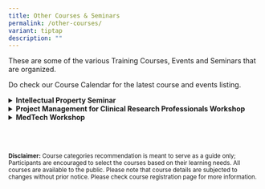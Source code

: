```yaml
---
title: Other Courses & Seminars
permalink: /other-courses/
variant: tiptap
description: ""
---
```

<p>These are some of the various Training Courses, Events and Seminars that
are organized.</p>
<p>Do check our Course Calendar for the latest course and events listing.</p>
<p></p>
<div data-type="detailGroup" class="isomer-accordion-group isomer-accordion isomer-accordion-white">
<details class="isomer-details">
<summary><strong>Intellectual Property Seminar</strong>
</summary>
<div data-type="detailsContent" class="isomer-details-content">
<p>Ever wondered how the whole Intellectual Property (IP) system can benefit
you?</p>
<p>Apart from introducing the various concepts of IP, this seminar will also
take an in-depth look into patents, commercialization and how it all fits
in with your work in research and development.</p>
<p>Major points from the things to look out for when conceptualizing your
research all the way to IP strategizing, filing and being awarded the patent
will be touched on.</p>
<p>This course is suitable for those who are interested in and would like
to learn more about the IP and commercialization process.</p>
<p></p>
<h4><strong>Agenda</strong></h4>
<p>Download the <a href="/files/Training/Agenda__IP_Management_Seminar_NS.pdf" rel="noopener nofollow" target="_blank">Agenda for Intellectual Property Management Seminar here.</a>
</p>
<p></p>
<h4><strong>Schedule</strong></h4>
<p>The next run of this course is to be updated.</p>
<p></p>
<h4><strong>Registration</strong></h4>
<p>Registration for this course is <strong>currently closed.</strong>
</p>
<p></p>
</div>
</details>
</div>
<div data-type="detailGroup" class="isomer-accordion-group isomer-accordion isomer-accordion-white">
<details class="isomer-details">
<summary><strong>Project Management for Clinical Research Professionals Workshop</strong>
</summary>
<div data-type="detailsContent" class="isomer-details-content">
<p>This workshop provides an overview of project management and offers practical
tools and techniques that are applicable to the research teams.</p>
<p>Tailored to clinical trials, learn about project lifecycle and key knowledge
areas of project management including scope, time and risk management.</p>
<p>With the increasing globalization and complexity of clinical trials, it
is important that researchers and the supporting team are well-equipped,
and at minimum, aware of the necessary tools to manage trial sites and
manage projects on time and within budget.</p>
<p></p>
<h4><strong>Agenda</strong></h4>
<p>Download the <a href="/files/Training/Agenda__Project_Management_For_Clinical_Research_Professionals_v230621__NS_.pdf" rel="noopener nofollow" target="_blank">Agenda for Project Management For Clinical Research Professional here.</a>
</p>
<p></p>
<h4><strong>Schedule</strong></h4>
<p>The next run of this course is to be updated<strong>.</strong>
</p>
<p></p>
<h4><strong>Registration</strong></h4>
<p>Registration for this course is <strong>currently closed</strong>.</p>
<p></p>
</div>
</details>
</div>
<div data-type="detailGroup" class="isomer-accordion-group isomer-accordion isomer-accordion-white">
<details class="isomer-details">
<summary><strong>MedTech Workshop</strong>
</summary>
<div data-type="detailsContent" class="isomer-details-content">
<p>Straddling the fields of conventional healthcare and engineering, MedTech
innovations demand one to be critical in assessing needs, skilled in engaging
the right selection of multi-disciplinary partners and ability to make
collaborations work.</p>
<p></p>
<p>Apart from introducing the local and international MedTech landscape,
this workshop will provide a hands-on experience in navigating through
the innovation lifecycle, from needs finding to commercialization. Participants
would also hear fellow NHG clinicians who are currently at the forefronts
of innovations share about their experience and tips on how to obtain necessary
resources in the cluster. This course is tailored for NHG clinicians and
staff who are keen on translating innovative ideas into implementable solutions.</p>
<p></p>
<p>Course Registration will open nearer to course start date.</p>
<p></p>
</div>
</details>
</div>
<p></p>
<p></p>
<p>
<br>
<br>
</p>
<p><strong><sup>Disclaimer:</sup></strong><sup> Course categories recommendation is meant to serve as a guide only; Participants are encouraged to select the courses based on their learning needs. All courses are available to the public. Please note that course details are subjected to changes without prior notice. Please check course registration page for more information.</sup>
</p>
<p></p>
